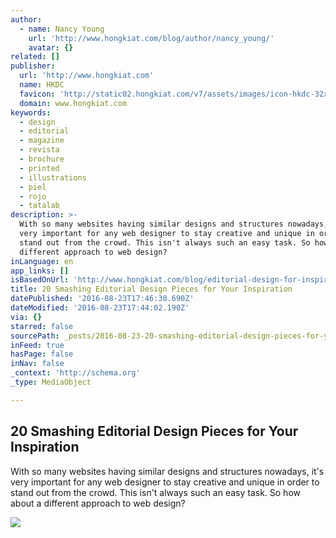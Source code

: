 ```yaml
---
author:
  - name: Nancy Young
    url: 'http://www.hongkiat.com/blog/author/nancy_young/'
    avatar: {}
related: []
publisher:
  url: 'http://www.hongkiat.com'
  name: HKDC
  favicon: 'http://static02.hongkiat.com/v7/assets/images/icon-hkdc-32x32.png?7.1.12'
  domain: www.hongkiat.com
keywords:
  - design
  - editorial
  - magazine
  - revista
  - brochure
  - printed
  - illustrations
  - piel
  - rojo
  - tatalab
description: >-
  With so many websites having similar designs and structures nowadays, it's
  very important for any web designer to stay creative and unique in order to
  stand out from the crowd. This isn't always such an easy task. So how about a
  different approach to web design?
inLanguage: en
app_links: []
isBasedOnUrl: 'http://www.hongkiat.com/blog/editorial-design-for-inspiration/'
title: 20 Smashing Editorial Design Pieces for Your Inspiration
datePublished: '2016-08-23T17:46:30.690Z'
dateModified: '2016-08-23T17:44:02.190Z'
via: {}
starred: false
sourcePath: _posts/2016-08-23-20-smashing-editorial-design-pieces-for-your-inspiration.md
inFeed: true
hasPage: false
inNav: false
_context: 'http://schema.org'
_type: MediaObject

---
```

<article style=""><h1>20 Smashing Editorial Design Pieces for Your Inspiration</h1><p>With so many websites having similar designs and structures nowadays, it's very important for any web designer to stay creative and unique in order to stand out from the crowd. This isn't always such an easy task. So how about a different approach to web design?</p><img src="http://media02.hongkiat.com/editorial-design-for-inspiration/3-editorial-design-pieces.jpg" /></article>